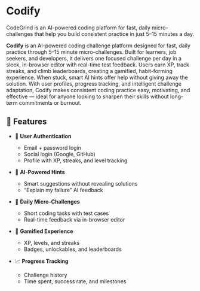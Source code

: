 # Codify
CodeGrind is an AI-powered coding platform for fast, daily micro-challenges that help you build consistent practice in just 5–15 minutes a day.


**Codify** is an AI-powered coding challenge platform designed for fast, daily practice through 5–15 minute micro-challenges. Built for learners, job seekers, and developers, it delivers one focused challenge per day in a sleek, in-browser editor with real-time test feedback. Users earn XP, track streaks, and climb leaderboards, creating a gamified, habit-forming experience. When stuck, smart AI hints offer help without giving away the solution. With user profiles, progress tracking, and intelligent challenge adaptation, Codify makes consistent coding practice easy, motivating, and effective — ideal for anyone looking to sharpen their skills without long-term commitments or burnout.


## 🧩 Features

- 🔐 **User Authentication**
  - Email + password login
  - Social login (Google, GitHub)
  - Profile with XP, streaks, and level tracking

- 🧠 **AI-Powered Hints**
  - Smart suggestions without revealing solutions
  - “Explain my failure” AI feedback

- 🧪 **Daily Micro-Challenges**
  - Short coding tasks with test cases
  - Real-time feedback via in-browser editor

- 🧬 **Gamified Experience**
  - XP, levels, and streaks
  - Badges, unlockables, and leaderboards

- 📈 **Progress Tracking**
  - Challenge history
  - Time spent, success rate, and milestones
